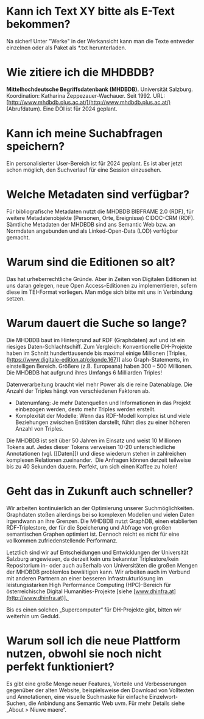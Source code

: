 # Kann ich Text XY bitte als E-Text bekommen? 
Na sicher! Unter "Werke" in der Werkansicht kann man die Texte entweder einzelnen oder als Paket als \*.txt herunterladen. 

# Wie zitiere ich die MHDBDB? 
**Mittelhochdeutsche Begriffsdatenbank (MHDBDB).** Universität Salzburg. Koordination: Katharina Zeppezauer-Wachauer. Seit 1992. URL: [http://www.mhdbdb.plus.ac.at/](http://www.mhdbdb.plus.ac.at/) (Abrufdatum). Eine DOI ist für 2024 geplant.
# Kann ich meine Suchabfragen speichern?
Ein personalisierter User-Bereich ist für 2024 geplant. Es ist aber jetzt schon möglich, den Suchverlauf für eine Session einzusehen. 

# Welche Metadaten sind verfügbar?

Für bibliografische Metadaten nutzt die MHDBDB BIBFRAME 2.0 (RDF), für weitere Metadatenobjekte (Personen, Orte, Ereignisse) CIDOC-CRM (RDF). Sämtliche Metadaten der MHDBDB sind ans Semantic Web bzw. an Normdaten angebunden und als Linked-Open-Data (LOD) verfügbar gemacht. 

# Warum sind die Editionen so alt?
Das hat urheberrechtliche Gründe. Aber in Zeiten von Digitalen Editionen ist uns daran gelegen, neue Open Access-Editionen zu implementieren, sofern diese im TEI-Format vorliegen. Man möge sich bitte mit uns in Verbindung setzen. 

# Warum dauert die Suche so lange? 

Die MHDBDB baut im Hintergrund auf RDF (Graphdaten) auf und ist ein riesiges Daten-Schlachtschiff. Zum Vergleich: Konventionelle DH-Projekte haben im Schnitt hunderttausende bis maximal einige Millionen [Triples, (https://www.digitale-edition.at/o:konde.167)] also Graph-Statements, im einstelligen Bereich. Größere (z.B. Europeana) haben 300 – 500 Millionen. Die MHDBDB hat aufgrund ihres Umfangs 6 Milliarden Triples! 

Datenverarbeitung braucht viel mehr Power als die reine Datenablage. Die Anzahl der Triples hängt von verschiedenen Faktoren ab.

- Datenumfang: Je mehr Datenquellen und Informationen in das Projekt einbezogen werden, desto mehr Triples werden erstellt. 
- Komplexität der Modelle: Wenn das RDF-Modell komplex ist und viele Beziehungen zwischen Entitäten darstellt, führt dies zu einer höheren Anzahl von Triples. 
   
Die MHDBDB ist seit über 50 Jahren im Einsatz und weist 10 Millionen Tokens auf. Jedes dieser Tokens verweisen 10-20 unterschiedliche Annotationen (vgl. [[Daten]]) und diese wiederum stehen in zahlreichen komplexen Relationen zueinander. 
Die Anfragen können derzeit teilweise bis zu 40 Sekunden dauern. Perfekt, um sich einen Kaffee zu holen! 

# Geht das in Zukunft auch schneller? 

Wir arbeiten kontinuierlich an der Optimierung unserer Suchmöglichkeiten. Graphdaten stoßen allerdings bei so komplexen Modellen und vielen Daten irgendwann an ihre Grenzen. Die MHDBDB nutzt GraphDB, einen etablierten RDF-Triplestore, der für die Speicherung und Abfrage von großen semantischen Graphen optimiert ist. Dennoch reicht es nicht für eine vollkommen zufriedenstellende Performanz. 

Letztlich sind wir auf Entscheidungen und Entwicklungen der Universität Salzburg angewiesen, da derzeit kein uns bekannter Triplestore/kein Repositorium in- oder auch außerhalb von Universitäten die großen Mengen der MHDBDB problemlos bewältigen kann. Wir arbeiten auch im Verbund mit anderen Partnern an einer besseren Infrastrukturlösung im leistungsstarken High Performance Computing (HPC)-Bereich für österreichische Digital Humanities-Projekte [siehe [www.dhinfra.at](http://www.dhinfra.at)]. 

Bis es einen solchen „Supercomputer“ für DH-Projekte gibt, bitten wir weiterhin um Geduld.

# Warum soll ich die neue Plattform nutzen, obwohl sie noch nicht perfekt funktioniert? 

Es gibt eine große Menge neuer Features, Vorteile und Verbesserungen gegenüber der alten Website, beispielsweise den Download von Volltexten und Annotationen, eine visuelle Suchmaske für einfache Einzelwort-Suchen, die Anbindung ans Semantic Web uvm. Für mehr Details siehe „About > Niuwe maere“.

